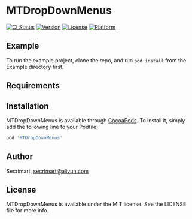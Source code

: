 # MTDropDownMenus

[![CI Status](https://img.shields.io/travis/rstx_reg@aliyun.com/MTDropDownMenus.svg?style=flat)](https://travis-ci.org/rstx_reg@aliyun.com/MTDropDownMenus)
[![Version](https://img.shields.io/cocoapods/v/MTDropDownMenus.svg?style=flat)](https://cocoapods.org/pods/MTDropDownMenus)
[![License](https://img.shields.io/cocoapods/l/MTDropDownMenus.svg?style=flat)](https://cocoapods.org/pods/MTDropDownMenus)
[![Platform](https://img.shields.io/cocoapods/p/MTDropDownMenus.svg?style=flat)](https://cocoapods.org/pods/MTDropDownMenus)

## Example

To run the example project, clone the repo, and run `pod install` from the Example directory first.

## Requirements

## Installation

MTDropDownMenus is available through [CocoaPods](https://cocoapods.org). To install
it, simply add the following line to your Podfile:

```ruby
pod 'MTDropDownMenus'
```

## Author

Secrimart, secrimart@aliyun.com

## License

MTDropDownMenus is available under the MIT license. See the LICENSE file for more info.
